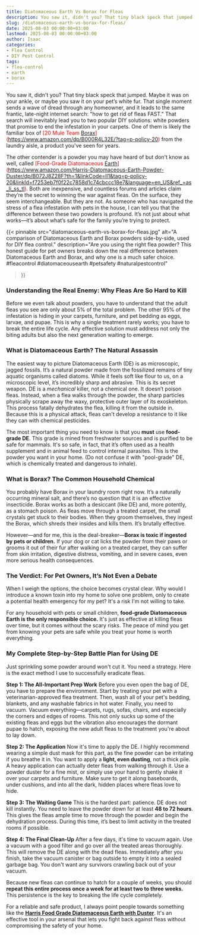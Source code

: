 ```yaml
---
title: Diatomaceous Earth Vs Borax for Fleas
description: You saw it, didn't you? That tiny black speck that jumped. Maybe it was on your ankle, or maybe you saw it on your pets white fur.
slug: /diatomaceous-earth-vs-borax-for-fleas/
date: 2025-08-03 00:00:00+03:00
lastmod: 2025-08-03 00:00:00+03:00
author: Isaac
categories:
- Flea Control
- DIY Pest Control
tags:
- flea-control
- earth
- borax
---
```

You saw it, didn't you? That tiny black speck that jumped. Maybe it was on your ankle, or maybe you saw it on your pet’s white fur. That single moment sends a wave of dread through any homeowner, and it leads to the same frantic, late-night internet search: "how to get rid of fleas FAST." That search will inevitably lead you to two popular DIY solutions: white powders that promise to end the infestation in your carpets. One of them is likely the familiar box of <span style="color:red;">[20 Mule Team [Borax](https://pestpolicy.com/borax-flea-killer/)](https://www.amazon.com/dp/B000R4L32E/?tag=p-policy-20)</span> from the laundry aisle, a product you've seen for years.

The other contender is a powder you may have heard of but don't know as well, called <span style="color:red;">[Food-Grade Diatomaceous [Earth](https://pestpolicy.com/diatomaceous-earth/)](https://www.amazon.com/Harris-Diatomaceous-Earth-Powder-Duster/dp/B072J8Z28F?th=1&linkCode=ll1&tag=p-policy-20&linkId=f7253eb7f0f22c7858d1c74cbccc18e7&language=en_US&ref_=as_li_ss_tl)</span>. Both are inexpensive, and countless forums and articles claim they’re the secret to winning the war against fleas. On the surface, they seem interchangeable. But they are not. As someone who has navigated the stress of a flea infestation with pets in the house, I can tell you that the difference between these two powders is profound. It’s not just about what works—it’s about what’s safe for the family you’re trying to protect.

{{< pinnable
  src="diatomaceous-earth-vs-borax-for-fleas.jpg"
  alt="A comparison of Diatomaceous Earth and Borax powders side-by-side, used for DIY flea control."
  description="Are you using the right flea powder? This honest guide for pet owners breaks down the real difference between Diatomaceous Earth and Borax, and why one is a much safer choice. #fleacontrol #diatomaceousearth #petsafety #naturalpestcontrol"
>}}

### Understanding the Real Enemy: Why Fleas Are So Hard to Kill

Before we even talk about powders, you have to understand that the adult fleas you see are only about 5% of the total problem. The other 95% of the infestation is hiding in your carpets, furniture, and pet bedding as eggs, larvae, and pupae. This is why a single treatment rarely works; you have to break the entire life cycle. Any effective solution must address not only the biting adults but also the next generation waiting to emerge.

### What is Diatomaceous Earth? The Natural Assassin

The easiest way to picture Diatomaceous Earth (DE) is as microscopic, jagged fossils. It’s a natural powder made from the fossilized remains of tiny aquatic organisms called diatoms. While it feels soft like flour to us, on a microscopic level, it’s incredibly sharp and abrasive. This is its secret weapon. DE is a *mechanical* killer, not a chemical one. It doesn’t poison fleas. Instead, when a flea walks through the powder, the sharp particles physically scrape away the waxy, protective outer layer of its exoskeleton. This process fatally dehydrates the flea, killing it from the outside in. Because this is a physical attack, fleas can't develop a resistance to it like they can with chemical pesticides.

The most important thing you need to know is that you **must** use **food-grade DE**. This grade is mined from freshwater sources and is purified to be safe for mammals. It's so safe, in fact, that it’s often used as a health supplement and in animal feed to control internal parasites. This is the powder you want in your home. (Do not confuse it with "pool-grade" DE, which is chemically treated and dangerous to inhale).

### What is Borax? The Common Household Chemical

You probably have Borax in your laundry room right now. It’s a naturally occurring mineral salt, and there’s no question that it is an effective insecticide. Borax works as both a desiccant (like DE) and, more potently, as a stomach poison. As fleas move through a treated carpet, the small crystals get stuck to their bodies. When they groom themselves, they ingest the Borax, which shreds their insides and kills them. It’s brutally effective.

However—and for me, this is the deal-breaker—**Borax is toxic if ingested by pets or children.** If your dog or cat licks the powder from their paws or grooms it out of their fur after walking on a treated carpet, they can suffer from skin irritation, digestive distress, vomiting, and in severe cases, even more serious health consequences.

### The Verdict: For Pet Owners, It’s Not Even a Debate

When I weigh the options, the choice becomes crystal clear. Why would I introduce a known toxin into my home to solve one problem, only to create a potential health emergency for my pet? It's a risk I'm not willing to take.

For any household with pets or small children, **food-grade Diatomaceous Earth is the only responsible choice.** It's just as effective at killing fleas over time, but it comes without the scary risks. The peace of mind you get from knowing your pets are safe while you treat your home is worth everything.

### My Complete Step-by-Step Battle Plan for Using DE

Just sprinkling some powder around won't cut it. You need a strategy. Here is the exact method I use to successfully eradicate fleas.

**Step 1: The All-Important Prep Work**
Before you even open the bag of DE, you have to prepare the environment. Start by treating your pet with a veterinarian-approved flea treatment. Then, wash all of your pet's bedding, blankets, and any washable fabrics in hot water. Finally, you need to vacuum. Vacuum everything—carpets, rugs, sofas, chairs, and especially the corners and edges of rooms. This not only sucks up some of the existing fleas and eggs but the vibration also encourages the dormant pupae to hatch, exposing the new adult fleas to the treatment you're about to lay down.

**Step 2: The Application**
Now it's time to apply the DE. I highly recommend wearing a simple dust mask for this part, as the fine powder can be irritating if you breathe it in. You want to apply a **light, even dusting**, not a thick pile. A heavy application can actually deter fleas from walking through it. Use a powder duster for a fine mist, or simply use your hand to gently shake it over your carpets and furniture. Make sure to get it along baseboards, under cushions, and into all the dark, hidden places where fleas love to hide.

**Step 3: The Waiting Game**
This is the hardest part: patience. DE does not kill instantly. You need to leave the powder down for at least **48 to 72 hours**. This gives the fleas ample time to move through the powder and begin the dehydration process. During this time, it’s best to limit activity in the treated rooms if possible.

**Step 4: The Final Clean-Up**
After a few days, it's time to vacuum again. Use a vacuum with a good filter and go over all the treated areas thoroughly. This will remove the DE along with the dead fleas. Immediately after you finish, take the vacuum canister or bag outside to empty it into a sealed garbage bag. You don't want any survivors crawling back out of your vacuum.

Because new fleas can continue to hatch for a couple of weeks, you should **repeat this entire process once a week for at least two to three weeks.** This persistence is the key to breaking the life cycle completely.

For a reliable and safe product, I always point people towards something like the **[Harris Food Grade Diatomaceous Earth with Duster](https://www.amazon.com/Harris-Diatomaceous-Earth-Powder-Duster/dp/B072J8Z28F?th=1&linkCode=ll1&tag=p-policy-20&linkId=f7253eb7f0f22c7858d1c74cbccc18e7&language=en_US&ref_=as_li_ss_tl)**. It's an effective tool in your arsenal that lets you fight back against fleas without compromising the safety of your home.